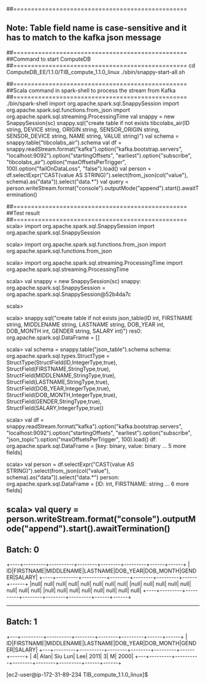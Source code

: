 
##=================================================
## Note: Table field name is case-sensitive and it has to match to the kafka json message
##=================================================
##Command to start ComputeDB
##=================================================
cd ComputeDB_EE/1.1.0/TIB_compute_1.1.0_linux
./sbin/snappy-start-all.sh

##=================================================
##Scala command in spark-shell to process the stream from Kafka
##=================================================
./bin/spark-shell
import org.apache.spark.sql.SnappySession
import org.apache.spark.sql.functions.from_json
import org.apache.spark.sql.streaming.ProcessingTime
val snappy = new SnappySession(sc)
snappy.sql("create table if not exists tibcolabs_air(ID string, DEVICE string, ORIGIN string, SENSOR_ORIGIN string, SENSOR_DEVICE string, NAME string, VALUE string)")
val schema = snappy.table("tibcolabs_air").schema
val df = snappy.readStream.format("kafka").option("kafka.bootstrap.servers", "localhost:9092").option("startingOffsets", "earliest").option("subscribe", "tibcolabs_air").option("maxOffsetsPerTrigger", 100).option("failOnDataLoss", "false").load()
val person = df.selectExpr("CAST(value AS STRING)").select(from_json(col("value"), schema).as("data")).select("data.*")
val query = person.writeStream.format("console").outputMode("append").start().awaitTermination()





##=================================================
##Test result
##=================================================
scala> import org.apache.spark.sql.SnappySession
import org.apache.spark.sql.SnappySession

scala> import org.apache.spark.sql.functions.from_json
import org.apache.spark.sql.functions.from_json

scala> import org.apache.spark.sql.streaming.ProcessingTime
import org.apache.spark.sql.streaming.ProcessingTime

scala> val snappy = new SnappySession(sc)
snappy: org.apache.spark.sql.SnappySession = org.apache.spark.sql.SnappySession@52b4da7c

scala>

scala> snappy.sql("create table if not exists json_table(ID int, FIRSTNAME string, MIDDLENAME string, LASTNAME string, DOB_YEAR int, DOB_MONTH int, GENDER string, SALARY int)")
res0: org.apache.spark.sql.DataFrame = []

scala> val schema = snappy.table("json_table").schema
schema: org.apache.spark.sql.types.StructType = StructType(StructField(ID,IntegerType,true), StructField(FIRSTNAME,StringType,true), StructField(MIDDLENAME,StringType,true), StructField(LASTNAME,StringType,true), StructField(DOB_YEAR,IntegerType,true), StructField(DOB_MONTH,IntegerType,true), StructField(GENDER,StringType,true), StructField(SALARY,IntegerType,true))

scala> val df = snappy.readStream.format("kafka").option("kafka.bootstrap.servers", "localhost:9092").option("startingOffsets", "earliest").option("subscribe", "json_topic").option("maxOffsetsPerTrigger", 100).load()
df: org.apache.spark.sql.DataFrame = [key: binary, value: binary ... 5 more fields]

scala> val person = df.selectExpr("CAST(value AS STRING)").select(from_json(col("value"), schema).as("data")).select("data.*")
person: org.apache.spark.sql.DataFrame = [ID: int, FIRSTNAME: string ... 6 more fields]

scala> val query = person.writeStream.format("console").outputMode("append").start().awaitTermination()
-------------------------------------------
Batch: 0
-------------------------------------------
+----+---------+----------+--------+--------+---------+------+------+
|  ID|FIRSTNAME|MIDDLENAME|LASTNAME|DOB_YEAR|DOB_MONTH|GENDER|SALARY|
+----+---------+----------+--------+--------+---------+------+------+
|null|     null|      null|    null|    null|     null|  null|  null|
|null|     null|      null|    null|    null|     null|  null|  null|
|null|     null|      null|    null|    null|     null|  null|  null|
+----+---------+----------+--------+--------+---------+------+------+

-------------------------------------------
Batch: 1
-------------------------------------------
+---+---------+----------+--------+--------+---------+------+------+
| ID|FIRSTNAME|MIDDLENAME|LASTNAME|DOB_YEAR|DOB_MONTH|GENDER|SALARY|
+---+---------+----------+--------+--------+---------+------+------+
|  4|     Alan|   Siu Lun|     Lee|    2011|        3|     M|  2000|
+---+---------+----------+--------+--------+---------+------+------+

[ec2-user@ip-172-31-89-234 TIB_compute_1.1.0_linux]$

